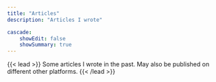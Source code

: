 ```yaml
---
title: "Articles"
description: "Articles I wrote"

cascade:
    showEdit: false
    showSummary: true
---
```


{{< lead >}}
Some articles I wrote in the past. May also be published on different other platforms.
{{< /lead >}}
